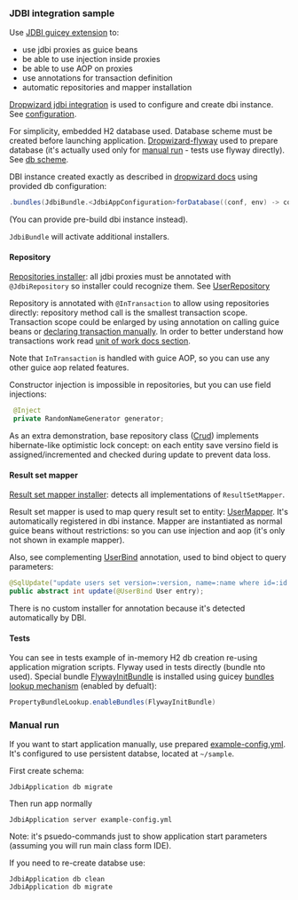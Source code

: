 ### JDBI integration sample

Use [JDBI guicey extension](https://github.com/xvik/dropwizard-guicey/tree/dw-2.1/guicey-jdbi) to:
* use jdbi proxies as guice beans
* be able to use injection inside proxies
* be able to use AOP on proxies
* use annotations for transaction definition
* automatic repositories and mapper installation

[Dropwizard jdbi integration](http://www.dropwizard.io/1.0.5/docs/manual/jdbi.html) is used to configure 
and create dbi instance. See [configuration](src/main/java/ru/vyarus/dropwizard/guice/examples/JdbiAppConfiguration.java).

For simplicity, embedded H2 database used.
Database scheme must be created before launching application. 
[Dropwizard-flyway](https://github.com/dropwizard/dropwizard-flyway) used to prepare database (it's actually used only for [manual run](#manual-run) - 
tests use flyway directly). See [db scheme](src/main/resources/db/migration/V1__setup.sql). 
 

DBI instance created exactly as described in [dropwizard docs](http://www.dropwizard.io/1.0.5/docs/manual/jdbi.html) 
using provided db configuration:

```java
.bundles(JdbiBundle.<JdbiAppConfiguration>forDatabase((conf, env) -> conf.getDatabase()))
```

(You can provide pre-build dbi instance instead).

`JdbiBundle` will activate additional installers.

#### Repository

[Repositories installer](https://github.com/xvik/dropwizard-guicey/tree/dw-2.1/guicey-jdbi#repository): all jdbi proxies must be annotated with `@JdbiRepository` so installer could recognize them.
See [UserRepository](src/main/java/ru/vyarus/dropwizard/guice/examples/repository/UserRepository.java) 

Repository is annotated with `@InTransaction` to allow using repositories directly: repository method call is the smallest transaction scope. 
Transaction scope could be enlarged by using annotation on calling guice beans or 
[declaring transaction manually](https://github.com/xvik/dropwizard-guicey/tree/dw-2.1/guicey-jdbi#manual-transaction-definition).
In order to better understand how transactions work read [unit of work docs section](https://github.com/xvik/dropwizard-guicey/tree/dw-2.1/guicey-jdbi#unit-of-work).

Note that `InTransaction` is handled with guice AOP, so you can use any other guice aop related features.

Constructor injection is impossible in repositories, but you can use field injections:

```java
 @Inject
 private RandomNameGenerator generator;
```


As an extra demonstration, base repository class ([Crud](src/main/java/ru/vyarus/dropwizard/guice/examples/repository/Crud.java)) 
implements hibernate-like optimistic lock concept: on each entity save versino field is assigned/incremented and 
checked during update to prevent data loss. 

#### Result set mapper

[Result set mapper installer](https://github.com/xvik/dropwizard-guicey/tree/dw-2.1/guicey-jdbi#result-set-mapper): detects all implementations of `ResultSetMapper`.

Result set mapper is used to map query result set to entity: [UserMapper](src/main/java/ru/vyarus/dropwizard/guice/examples/repository/mapper/UserMapper.java).
It's automatically registered in dbi instance. Mapper are instantiated as normal guice beans without restrictions: so you can use injection and aop 
(it's only not shown in example mapper).

Also, see complementing [UserBind](src/main/java/ru/vyarus/dropwizard/guice/examples/repository/mapper/bind/UserBind.java) 
annotation, used to bind object to query parameters:

```java
@SqlUpdate("update users set version=:version, name=:name where id=:id and version=:version - 1")
public abstract int update(@UserBind User entry);
```

There is no custom installer for annotation because it's detected automatically by DBI.  

#### Tests

You can see in tests example of in-memory H2 db creation re-using application migration scripts. Flyway used in tests directly (bundle nto used).
Special bundle [FlywayInitBundle](src/test/groovy/ru/vyarus/dropwizard/guice/examples/util/FlywayInitBundle.groovy) is installed using
guicey [bundles lookup mechanism](https://github.com/xvik/dropwizard-guicey#bundle-lookup) (enabled by defualt):

```groovy
PropertyBundleLookup.enableBundles(FlywayInitBundle)
```

### Manual run

If you want to start application manually, use prepared [example-config.yml](example-config.yml). It's configured to use persistent databse, located at `~/sample`.

First create schema:
```
JdbiApplication db migrate
```

Then run app normally

```
JdbiApplication server example-config.yml
```

Note: it's psuedo-commands just to show application start parameters (assuming you will run main class form IDE).
 
If you need to re-create databse use:
```
JdbiApplication db clean
JdbiApplication db migrate
```
